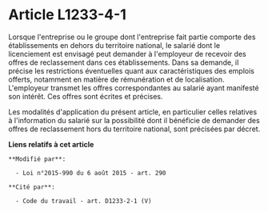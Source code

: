 # Article L1233-4-1

Lorsque l'entreprise ou le groupe dont l'entreprise fait partie comporte des établissements en dehors du territoire national,
le salarié dont le licenciement est envisagé peut demander à l'employeur de recevoir des offres de reclassement dans ces
établissements. Dans sa demande, il précise les restrictions éventuelles quant aux caractéristiques des emplois offerts,
notamment en matière de rémunération et de localisation. L'employeur transmet les offres correspondantes au salarié ayant
manifesté son intérêt. Ces offres sont écrites et précises.

Les modalités d'application du présent article, en particulier celles relatives à l'information du salarié sur la possibilité
dont il bénéficie de demander des offres de reclassement hors du territoire national, sont précisées par décret.

**Liens relatifs à cet article**

	**Modifié par**:

	  - Loi n°2015-990 du 6 août 2015 - art. 290

	**Cité par**:

	  - Code du travail - art. D1233-2-1 (V)
